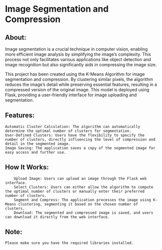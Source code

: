 # Image Segmentation and Compression
## About:
Image segmentation is a crucial technique in computer vision, enabling more efficient image analysis by simplifying the image’s complexity. This process not only facilitates various applications like object detection and image recognition but also significantly aids in compressing the image size.

This project has been created using the K-Means Algorithm for image segmentation and compression. By clustering similar pixels, the algorithm reduces the image’s detail while preserving essential features, resulting in a compressed version of the original image. This model is deployed using Flask, providing a user-friendly interface for image uploading and segmentation.

## Features:

	Automatic Cluster Calculation: The algorithm can automatically determine the optimal number of clusters for segmentation.
	User-Defined Clusters: Users have the flexibility to specify the number of clusters, directly influencing the level of compression and detail in the segmented image.
	Image Saving: The application saves a copy of the segmented image for easy access and further use.

## How It Works:

		Upload Image: Users can upload an image through the Flask web interface.
		Select Clusters: Users can either allow the algorithm to compute the optimal number of clusters or manually enter their preferred number of clusters.
		Segment and Compress: The application processes the image using K-Means clustering, segmenting it based on the chosen number of clusters.
		Download: The segmented and compressed image is saved, and users can download it directly from the web interface.

## Note:
    Please make sure you have the required libraries installed.
